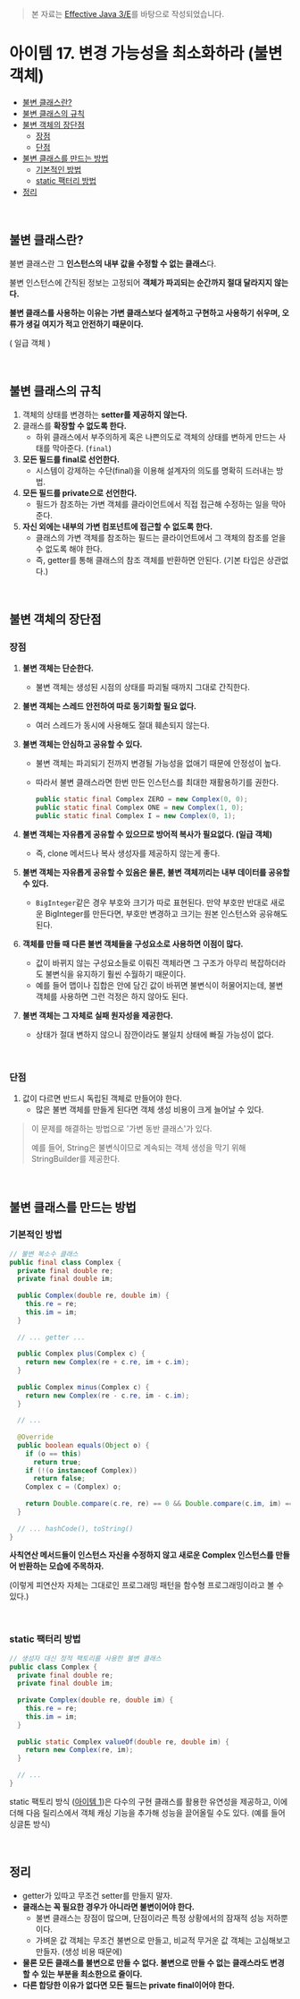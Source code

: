 > 본 자료는 [Effective Java 3/E]()를 바탕으로 작성되었습니다.

# 아이템 17. 변경 가능성을 최소화하라 (불변객체)

- [불변 클래스란?](#불변-클래스란)
- [불변 클래스의 규칙](#불변-클래스의-규칙)
- [불변 객체의 장단점](#불변-객체의-장단점)
  * [장점](#장점)
  * [단점](#단점)
- [불변 클래스를 만드는 방법](#불변-클래스를-만드는-방법)
  * [기본적인 방법](#기본적인-방법)
  * [static 팩터리 방법](#static-팩터리-방법)
- [정리](#정리)

<br>

## 불변 클래스란?

불변 클래스란 그 **인스턴스의 내부 값을 수정할 수 없는 클래스**다.

불변 인스턴스에 간직된 정보는 고정되어 **객체가 파괴되는 순간까지 절대 달라지지 않는다.**

**불변 클래스를 사용하는 이유는 가변 클래스보다 설계하고 구현하고 사용하기 쉬우며, 오류가 생길 여지가 적고 안전하기 때문이다.**

( 일급 객체 )

<br>

## 불변 클래스의 규칙

1. 객체의 상태를 변경하는 **setter를 제공하지 않는다.**
2. 클래스를 **확장할 수 없도록 한다.**
   * 하위 클래스에서 부주의하게 혹은 나쁜의도로 객체의 상태를 변하게 만드는 사태를 막아준다. (`final`)
3. **모든 필드를 final로 선언한다.**
   * 시스템이 강제하는 수단(final)을 이용해 설계자의 의도를 명확히 드러내는 방법.
4. **모든 필드를 private으로 선언한다.**
   * 필드가 참조하는 가변 객체를 클라이언트에서 직접 접근해 수정하는 일을 막아준다.
5. **자신 외에는 내부의 가변 컴포넌트에 접근할 수 없도록 한다.**
   * 클래스의 가변 객체를 참조하는 필드는 클라이언트에서 그 객체의 참조를 얻을 수 없도록 해야 한다. 
   * 즉, getter를 통해 클래스의 참조 객체를 반환하면 안된다. (기본 타입은 상관없다.)

<br>

## 불변 객체의 장단점

### 장점

1. **불변 객체는 단순한다.**

   * 불변 객체는 생성된 시점의 상태를 파괴될 때까지 그대로 간직한다.

2. **불변 객체는 스레드 안전하여 따로 동기화할 필요 없다.**

   * 여러 스레드가 동시에 사용해도 절대 훼손되지 않는다.

3. **불변 객체는 안심하고 공유할 수 있다.**

   * 불변 객체는 파괴되기 전까지 변경될 가능성을 없애기 때문에 안정성이 높다.

   * 따라서 불변 클래스라면 한번 만든 인스턴스를 최대한 재활용하기를 권한다.

     ```java
     public static final Complex ZERO = new Complex(0, 0);
     public static final Complex ONE = new Complex(1, 0);
     public static final Complex I = new Complex(0, 1);
     ```

4. **불변 객체는 자유롭게 공유할 수 있으므로 방어적 복사가 필요없다. (일급 객체)**

   * 즉, clone 메서드나 복사 생성자를 제공하지 않는게 좋다.

5. **불변 객체는 자유롭게 공유할 수 있음은 물론, 불변 객체끼리는 내부 데이터를 공유할 수 있다.**

   * `BigInteger`같은 경우 부호와 크기가 따로 표현된다. 만약 부호만 반대로 새로운 BigInteger를 만든다면, 부호만 변경하고 크기는 원본 인스턴스와 공유해도 된다.

6. **객체를 만들 때 다른 불변 객체들을 구성요소로 사용하면 이점이 많다.**

   * 값이 바뀌지 않는 구성요소들로 이뤄진 객체라면 그 구조가 아무리 복잡하더라도 불변식을 유지하기 훨씬 수월하기 때문이다.
   * 예를 들어 맵이나 집합은 안에 담긴 값이 바뀌면 불변식이 허물어지는데, 불변 객체를 사용하면 그런 걱정은 하지 않아도 된다.

7. **불변 객체는 그 자체로 실패 원자성을 제공한다.**

   * 상태가 절대 변하지 않으니 잠깐이라도 불일치 상태에 빠질 가능성이 없다.

<br>

### 단점

1. 값이 다르면 반드시 독립된 객체로 만들어야 한다.
   * 많은 불변 객체를 만들게 된다면 객체 생성 비용이 크게 늘어날 수 있다.

> 이 문제를 해결하는 방법으로 '가변 동반 클래스'가 있다.
>
> 예를 들어, String은 불변식이므로 계속되는 객체 생성을 막기 위해 StringBuilder를 제공한다.

<br>

## 불변 클래스를 만드는 방법



### 기본적인 방법

```java
// 불변 복소수 클래스
public final class Complex {
  private final double re;
  private final double im;
  
  public Complex(double re, double im) {
    this.re = re;
    this.im = im;
  }
  
  // ... getter ...
  
  public Complex plus(Complex c) {
    return new Complex(re + c.re, im + c.im);
  }
  
  public Complex minus(Complex c) {
    return new Complex(re - c.re, im - c.im);
  }
  
  // ...
  
  @Override
  public boolean equals(Object o) {
    if (o == this)
      return true;
    if (!(o instanceof Complex))
      return false;
    Complex c = (Complex) o;
    
    return Double.compare(c.re, re) == 0 && Double.compare(c.im, im) == 0;
  }
  
  // ... hashCode(), toString()
}
```

**사칙연산 메서드들이 인스턴스 자신을 수정하지 않고 새로운 Complex 인스턴스를 만들어 반환하는 모습에 주목하자.**

(이렇게 피연산자 자체는 그대로인 프로그래밍 패턴을 함수형 프로그래밍이라고 볼 수 있다.)

<br>

### static 팩터리 방법

```java
// 생성자 대신 정적 팩토리를 사용한 불변 클래스
public class Complex {
  private final double re;
  private final double im;
  
  private Complex(double re, double im) {
    this.re = re;
    this.im = im;
  }
  
  public static Complex valueOf(double re, double im) {
    return new Complex(re, im);
  }
  
  // ...
}
```

static 팩토리 방식 ([아이템 1](./item01.md))은 다수의 구현 클래스를 활용한 유연성을 제공하고, 이에 더해 다음 릴리스에서 객체 캐싱 기능을 추가해 성능을 끌어올릴 수도 있다. (예를 들어 싱글톤 방식)

<br>

## 정리

* getter가 있따고 무조건 setter를 만들지 말자.
* **클래스는 꼭 필요한 경우가 아니라면 불변이어야 한다.**
  * 불변 클래스는 장점이 많으며, 단점이라곤 특정 상황에서의 잠재적 성능 저하뿐이다.
  * 가벼운 값 객체는 무조건 불변으로 만들고, 비교적 무거운 값 객체는 고심해보고 만들자. (생성 비용 때문에)
* **물론 모든 클래스를 불변으로 만들 수 없다. 불변으로 만들 수 없는 클래스라도 변경할 수 있는 부분을 최소한으로 줄이다.**
* **다른 합당한 이유가 없다면 모든 필드는 private final이어야 한다.**